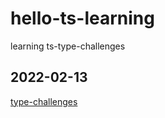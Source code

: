 # hello-ts-learning
learning ts-type-challenges

## 2022-02-13

[type-challenges](https://github.com/type-challenges/type-challenges)
